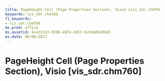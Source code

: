 ```yaml
---
title: PageHeight Cell (Page Properties Section), Visio [vis_sdr.chm760]
keywords: vis_sdr.chm760
f1_keywords:
- vis_sdr.chm760
ms.prod: office
ms.assetid: 6ce223d3-559b-4074-b953-6c69a0b19bd1
ms.date: 06/08/2017
---
```



# PageHeight Cell (Page Properties Section), Visio [vis_sdr.chm760]

